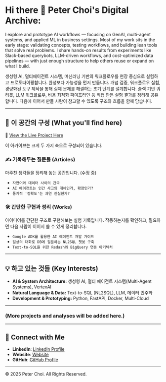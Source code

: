 # Hi there 👋 Peter Choi's Digital Archive:

I explore and prototype AI workflows — focusing on GenAI, multi-agent systems, and applied ML in business settings.
Most of my work sits in the early stage: validating concepts, testing workflows, and building lean tools that solve real problems.
I share hands-on results from experiments like Slack-based querybots, LLM-driven workflows, and cost-optimized data pipelines — 
with just enough structure to help others reuse or expand on what I build.

생성형 AI, 멀티에이전트 시스템, 머신러닝 기반의 워크플로우를
현장 중심으로 실험하고 프로토타이핑합니다.
완성보다 가능성을 먼저 만듭니다.
개념 검증, 워크플로우 실험, 경량화된 도구 제작을 통해
실제 문제를 해결하는 초기 단계를 설계합니다.
슬랙 기반 쿼리봇, LLM 워크플로우, 비용 최적화 파이프라인 등
직접 만든 실험 결과를 정리해 공유합니다.
다음에 이어서 만들 사람이 참고할 수 있도록
구조와 흐름을 함께 담습니다.

---

## 🧭 이 공간의 구성 (What you'll find here)
🔗 [View the Live Project Here](https://jae-choi.github.io/news/)  

이 아카이브는 크게 두 가지 축으로 구성되어 있습니다.

### ✍️ 기록해두는 질문들 (Articles)

마주친 생각들을 정리해 놓는 공간입니다. (수정 중)

* `자연어와 데이터 사이의 간극`
* `AI 에이전트는 인간 사고의 대체인가, 확장인가?`
* `통계적 '정확도'는 과연 진실한가?`

### 🛠️ 간단한 구현과 정리 (Works)

아이디어를 간단한 구조로 구현해보는 실험 기록입니다. 작동하는지를 확인하고, 필요하면 다음 사람이 이어서 쓸 수 있게 정리합니다.

* `Google ADK를 활용한 AI 에이전트 개발 가이드`
* `일상의 대화로 DB에 질문하는 NL2SQL 챗봇 구축`
* `Text-to-SQL을 위한 Redash와 BigQuery 연동 아키텍처`

---

## 💡 하고 있는 것들 (Key Interests)

* **AI & System Architecture:** 생성형 AI, 멀티 에이전트 시스템(Multi-Agent Systems), VertexAI
* **Natural Language & Data:** Text-to-SQL (NL2SQL), LLM, 데이터 민주화
* **Development & Prototyping:** Python, FastAPI, Docker, Multi-Cloud

---

### (More projects and analyses will be added here.)
---

## 🤝 Connect with Me

- **LinkedIn**: [LinkedIn Profile](https://www.linkedin.com/in/jaeeun-choi-a660b718b/)
- **Website**: [Website](https://jae-choi.github.io/news/)
- **GitHub**: [GitHub Profile](https://github.com/jae-choi)

---

© 2025 Peter Choi. All Rights Reserved.
